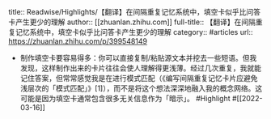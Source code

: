 title:: Readwise/Highlights/【翻译】在间隔重复记忆系统中，填空卡似乎比问答卡产生更少的理解
author:: [[zhuanlan.zhihu.com]]
full-title:: 【翻译】在间隔重复记忆系统中，填空卡似乎比问答卡产生更少的理解
category:: #articles
url:: https://zhuanlan.zhihu.com/p/399548149

- 制作填空卡要容易得多：你可以直接复制/粘贴源文本并挖去一些短语。但我发现，这样制作出来的卡片往往会使人理解得更浅薄。经过几次重复，我就能记住答案，但常常感觉我是在进行模式匹配（《编写间隔重复记忆卡片应避免浅层次的「模式匹配」》[1]），而不是将这个想法深深地融入我的概念网络。这可能是因为填空卡通常包含很多无关信息作为「暗示」。 #Highlight #[[2022-03-16]]